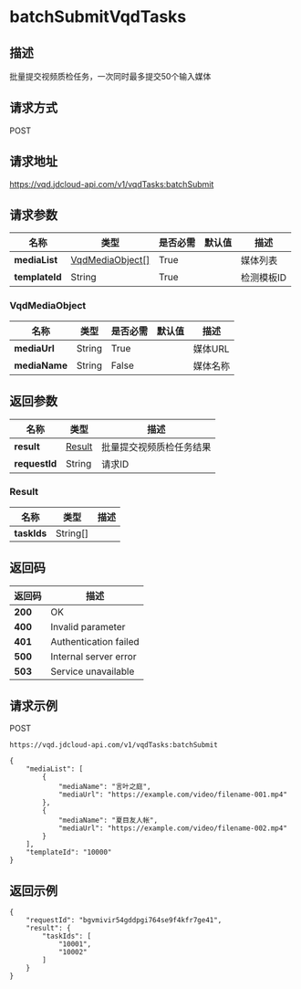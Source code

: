 # batchSubmitVqdTasks


## 描述
批量提交视频质检任务，一次同时最多提交50个输入媒体

## 请求方式
POST

## 请求地址
https://vqd.jdcloud-api.com/v1/vqdTasks:batchSubmit


## 请求参数
|名称|类型|是否必需|默认值|描述|
|---|---|---|---|---|
|**mediaList**|[VqdMediaObject[]](batchsubmitvqdtasks#vqdmediaobject)|True| |媒体列表|
|**templateId**|String|True| |检测模板ID|

### <div id="vqdmediaobject">VqdMediaObject</div>
|名称|类型|是否必需|默认值|描述|
|---|---|---|---|---|
|**mediaUrl**|String|True| |媒体URL|
|**mediaName**|String|False| |媒体名称|

## 返回参数
|名称|类型|描述|
|---|---|---|
|**result**|[Result](batchsubmitvqdtasks#result)|批量提交视频质检任务结果|
|**requestId**|String|请求ID|

### <div id="result">Result</div>
|名称|类型|描述|
|---|---|---|
|**taskIds**|String[]| |

## 返回码
|返回码|描述|
|---|---|
|**200**|OK|
|**400**|Invalid parameter|
|**401**|Authentication failed|
|**500**|Internal server error|
|**503**|Service unavailable|

## 请求示例
POST
```
https://vqd.jdcloud-api.com/v1/vqdTasks:batchSubmit

```
```
{
    "mediaList": [
        {
            "mediaName": "言叶之庭", 
            "mediaUrl": "https://example.com/video/filename-001.mp4"
        }, 
        {
            "mediaName": "夏目友人帐", 
            "mediaUrl": "https://example.com/video/filename-002.mp4"
        }
    ], 
    "templateId": "10000"
}
```

## 返回示例
```
{
    "requestId": "bgvmivir54gddpgi764se9f4kfr7ge41", 
    "result": {
        "taskIds": [
            "10001", 
            "10002"
        ]
    }
}
```
